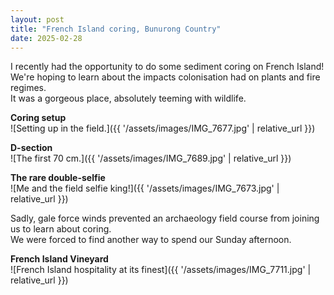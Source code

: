 ```yaml
---
layout: post
title: "French Island coring, Bunurong Country"
date: 2025-02-28
---
```


I recently had the opportunity to do some sediment coring on French Island!  
We're hoping to learn about the impacts colonisation had on plants and fire regimes.  
It was a gorgeous place, absolutely teeming with wildlife.

**Coring setup**  
![Setting up in the field.]({{ '/assets/images/IMG_7677.jpg' | relative_url }})

**D-section**  
![The first 70 cm.]({{ '/assets/images/IMG_7689.jpg' | relative_url }})

**The rare double-selfie**  
![Me and the field selfie king!]({{ '/assets/images/IMG_7673.jpg' | relative_url }})

Sadly, gale force winds prevented an archaeology field course from joining us to learn about coring.  
We were forced to find another way to spend our Sunday afternoon.

**French Island Vineyard**  
![French Island hospitality at its finest]({{ '/assets/images/IMG_7711.jpg' | relative_url }})
